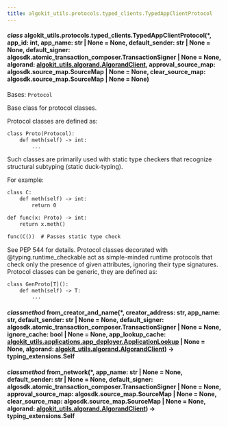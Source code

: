 ```yaml
---
title: algokit_utils.protocols.typed_clients.TypedAppClientProtocol
---
```


#### _class_ algokit_utils.protocols.typed_clients.TypedAppClientProtocol(\*, app_id: int, app_name: str | None = None, default_sender: str | None = None, default_signer: algosdk.atomic_transaction_composer.TransactionSigner | None = None, algorand: [algokit_utils.algorand.AlgorandClient](/reference/algokit-utils-py/api/algorand/algorandclient/#algokit_utils.algorand.AlgorandClient), approval_source_map: algosdk.source_map.SourceMap | None = None, clear_source_map: algosdk.source_map.SourceMap | None = None)

Bases: `Protocol`

Base class for protocol classes.

Protocol classes are defined as:

```default
class Proto(Protocol):
    def meth(self) -> int:
        ...
```

Such classes are primarily used with static type checkers that recognize
structural subtyping (static duck-typing).

For example:

```default
class C:
    def meth(self) -> int:
        return 0

def func(x: Proto) -> int:
    return x.meth()

func(C())  # Passes static type check
```

See PEP 544 for details. Protocol classes decorated with
@typing.runtime_checkable act as simple-minded runtime protocols that check
only the presence of given attributes, ignoring their type signatures.
Protocol classes can be generic, they are defined as:

```default
class GenProto[T]():
    def meth(self) -> T:
        ...
```

#### _classmethod_ from_creator_and_name(\*, creator_address: str, app_name: str, default_sender: str | None = None, default_signer: algosdk.atomic_transaction_composer.TransactionSigner | None = None, ignore_cache: bool | None = None, app_lookup_cache: [algokit_utils.applications.app_deployer.ApplicationLookup](/reference/algokit-utils-py/api/applications/app_deployer/applicationlookup/#algokit_utils.applications.app_deployer.ApplicationLookup) | None = None, algorand: [algokit_utils.algorand.AlgorandClient](/reference/algokit-utils-py/api/algorand/algorandclient/#algokit_utils.algorand.AlgorandClient)) → typing_extensions.Self

#### _classmethod_ from_network(\*, app_name: str | None = None, default_sender: str | None = None, default_signer: algosdk.atomic_transaction_composer.TransactionSigner | None = None, approval_source_map: algosdk.source_map.SourceMap | None = None, clear_source_map: algosdk.source_map.SourceMap | None = None, algorand: [algokit_utils.algorand.AlgorandClient](/reference/algokit-utils-py/api/algorand/algorandclient/#algokit_utils.algorand.AlgorandClient)) → typing_extensions.Self
